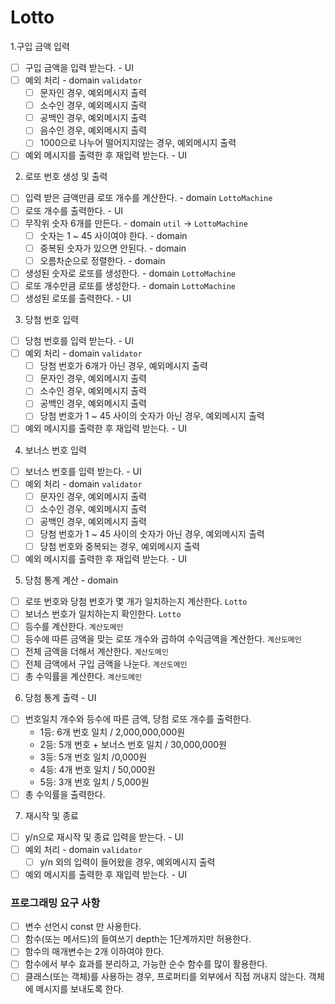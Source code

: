 # Lotto

1.구입 금액 입력

- [ ] 구입 금액을 입력 받는다. - UI
- [ ] 예외 처리 - domain `validator`
  - [ ] 문자인 경우, 예외메시지 출력
  - [ ] 소수인 경우, 예외메시지 출력
  - [ ] 공백인 경우, 예외메시지 출력
  - [ ] 음수인 경우, 예외메시지 출력
  - [ ] 1000으로 나누어 떨어지지않는 경우, 예외메시지 출력
- [ ] 예외 메시지를 출력한 후 재입력 받는다. - UI

2. 로또 번호 생성 및 출력

- [ ] 입력 받은 금액만큼 로또 개수를 계산한다. - domain `LottoMachine`
- [ ] 로또 개수를 출력한다. - UI
- [ ] 무작위 숫자 6개를 만든다. - domain `util` -> `LottoMachine`
  - [ ] 숫자는 1 ~ 45 사이여야 한다. - domain
  - [ ] 중복된 숫자가 있으면 안된다. - domain
  - [ ] 오름차순으로 정렬한다. - domain
- [ ] 생성된 숫자로 로또를 생성한다. - domain `LottoMachine`
- [ ] 로또 개수만큼 로또를 생성한다. - domain `LottoMachine`
- [ ] 생성된 로또를 출력한다. - UI

3. 당첨 번호 입력

- [ ] 당첨 번호를 입력 받는다. - UI
- [ ] 예외 처리 - domain `validator`
  - [ ] 당첨 번호가 6개가 아닌 경우, 예외메시지 출력
  - [ ] 문자인 경우, 예외메시지 출력
  - [ ] 소수인 경우, 예외메시지 출력
  - [ ] 공백인 경우, 예외메시지 출력
  - [ ] 당첨 번호가 1 ~ 45 사이의 숫자가 아닌 경우, 예외메시지 출력
- [ ] 예외 메시지를 출력한 후 재입력 받는다. - UI

4. 보너스 번호 입력

- [ ] 보너스 번호를 입력 받는다. - UI
- [ ] 예외 처리 - domain `validator`
  - [ ] 문자인 경우, 예외메시지 출력
  - [ ] 소수인 경우, 예외메시지 출력
  - [ ] 공백인 경우, 예외메시지 출력
  - [ ] 당첨 번호가 1 ~ 45 사이의 숫자가 아닌 경우, 예외메시지 출력
  - [ ] 당첨 번호와 중복되는 경우, 예외메시지 출력
- [ ] 예외 메시지를 출력한 후 재입력 받는다. - UI

5. 당첨 통계 계산 - domain

- [ ] 로또 번호와 당첨 번호가 몇 개가 일치하는지 계산한다. `Lotto`
- [ ] 보너스 번호가 일치하는지 확인한다. `Lotto`
- [ ] 등수를 계산한다. `계산도메인`
- [ ] 등수에 따른 금액을 맞는 로또 개수와 곱하여 수익금액을 계산한다. `계산도메인`
- [ ] 전체 금액을 더해서 계산한다. `계산도메인`
- [ ] 전체 금액에서 구입 금액을 나눈다. `계산도메인`
- [ ] 총 수익률을 계산한다. `계산도메인`

6. 당첨 통계 출력 - UI

- [ ] 번호일치 개수와 등수에 따른 금액, 당첨 로또 개수를 출력한다.
  - 1등: 6개 번호 일치 / 2,000,000,000원
  - 2등: 5개 번호 + 보너스 번호 일치 / 30,000,000원
  - 3등: 5개 번호 일치 /0,000원
  - 4등: 4개 번호 일치 / 50,000원
  - 5등: 3개 번호 일치 / 5,000원
- [ ] 총 수익률을 출력한다.

7. 재시작 및 종료

- [ ] y/n으로 재시작 및 종료 입력을 받는다. - UI
- [ ] 예외 처리 - domain `validator`
  - [ ] y/n 외의 입력이 들어왔을 경우, 예외메시지 출력
- [ ] 예외 메시지를 출력한 후 재입력 받는다. - UI

### 프로그래밍 요구 사항

- [ ] 변수 선언시 const 만 사용한다.
- [ ] 함수(또는 메서드)의 들여쓰기 depth는 1단계까지만 허용한다.
- [ ] 함수의 매개변수는 2개 이하여야 한다.
- [ ] 함수에서 부수 효과를 분리하고, 가능한 순수 함수를 많이 활용한다.
- [ ] 클래스(또는 객체)를 사용하는 경우, 프로퍼티를 외부에서 직접 꺼내지 않는다. 객체에 메시지를 보내도록 한다.
